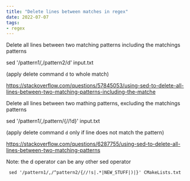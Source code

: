 ```yaml
---
title: "Delete lines between matches in regex"
date: 2022-07-07
tags:
- regex
---
```


Delete all lines between two matching patterns including the matchings patterns

sed '/pattern1/,/pattern2/d' input.txt

(apply delete command `d` to whole match)

https://stackoverflow.com/questions/57845053/using-sed-to-delete-all-lines-between-two-matching-patterns-including-the-matche

Delete all lines between two mathing patterns, excluding the matchings patterns

sed '/pattern1/,/pattern/{//!d}' input.txt

(apply delete command `d` only if line does not match the pattern)

https://stackoverflow.com/questions/6287755/using-sed-to-delete-all-lines-between-two-matching-patterns

Note: the d operator can be any other sed operator

```careful with this, NEW_STUFF will be substituted on each line between the patterns
 sed '/pattern1/,/^pattern2/{//!s|.*|NEW_STUFF|)|}' CMakeLists.txt
```
